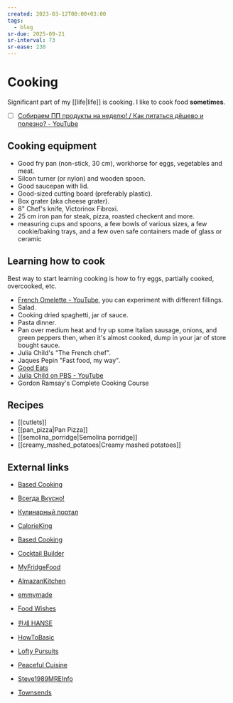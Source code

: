 ```yaml
---
created: 2023-03-12T00:00+03:00
tags:
  - blog
sr-due: 2025-09-21
sr-interval: 73
sr-ease: 230
---
```


# Cooking

Significant part of my [[life|life]] is cooking. I like to cook food
**sometimes**.

- [ ] [Собираем ПП продукты на неделю! / Как питаться дёшево и полезно? - YouTube](https://www.youtube.com/watch?v=ONffRw8rxVA)

## Cooking equipment

- Good fry pan (non-stick, 30 cm), workhorse for eggs, vegetables and meat.
- Silcon turner (or nylon) and wooden spoon.
- Good saucepan with lid.
- Good-sized cutting board (preferably plastic).
- Box grater (aka cheese grater).
- 8" Chef's knife, Victorinox Fibroxi.
- 25 cm iron pan for steak, pizza, roasted checkent and more.
- measuring cups and spoons, a few bowls of various sizes, a few cookie/baking
  trays, and a few oven safe containers made of glass or ceramic

## Learning how to cook

Best way to start learning cooking is how to fry eggs, partially cooked,
overcooked, etc.

- [French Omelette - YouTube](https://www.youtube.com/watch?v=_Wb5Crj917I), you
  can experiment with different fillings.
- Salad.
- Cooking dried spaghetti, jar of sauce.
- Pasta dinner.
- Pan over medium heat and fry up some Italian sausage, onions, and green
  peppers then, when it's almost cooked, dump in your jar of store bought sauce.
- Julia Child's "The French chef".
- Jaques Pepin "Fast food, my way".
- [Good Eats](https://www.imdb.com/title/tt0344651/)
- [Julia Child on PBS - YouTube](https://www.youtube.com/@JuliaChildonPBS)
- Gordon Ramsay's Complete Cooking Course

## Recipes

- [[cutlets]]
- [[pan_pizza|Pan Pizza]]
- [[semolina_porridge|Semolina porridge]]
- [[creamy_mashed_potatoes|Creamy mashed potatoes]]

## External links

- [Based Cooking](https://based.cooking/)
- [Всегда Вкусно!](https://www.vsegdavkusno.ru/)
- [Кулинарный портал](http://ris-baza.ru/)
- [CalorieKing](https://www.calorieking.com/us/en/)
- [Based Cooking](https://based.cooking/)
- [Cocktail Builder](https://www.cocktailbuilder.com/)
- [MyFridgeFood](https://myfridgefood.com/)

- [AlmazanKitchen](https://www.youtube.com/@AlmazanKitchen/videos)
- [emmymade](https://www.youtube.com/@emmymade/videos)
- [Food Wishes](https://www.youtube.com/@foodwishes/videos)
- [한세 HANSE](https://www.youtube.com/hanse1101/videos)
- [HowToBasic](https://www.youtube.com/@HowToBasic/videos)
- [Lofty Pursuits](https://www.youtube.com/@LoftyPursuits/videos)
- [Peaceful Cuisine](https://www.youtube.com/@peacefulcuisine)
- [Steve1989MREInfo](https://www.youtube.com/@Steve1989MRE/videos)
- [Townsends](https://www.youtube.com/@townsends/videos)
